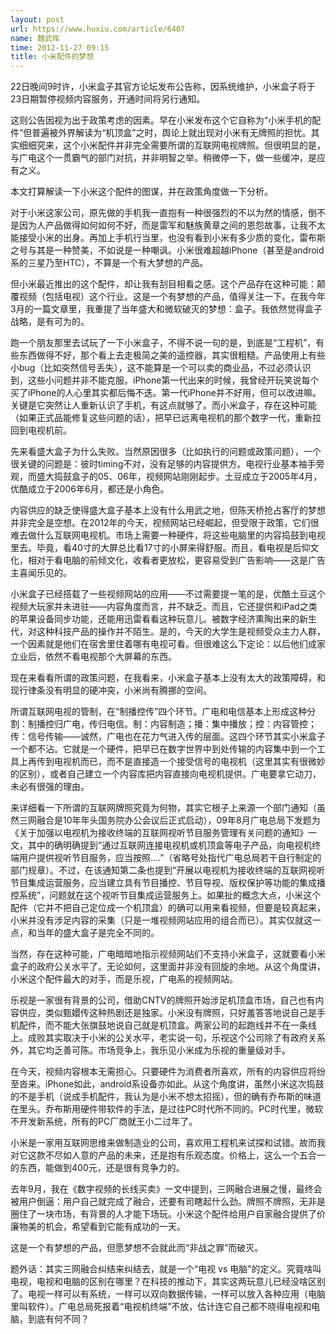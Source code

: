 ```yaml
---
layout: post
url: https://www.huxiu.com/article/6407
name: 魏武挥
time: 2012-11-27 09:15
title: 小米配件的梦想
---
```

22日晚间9时许，小米盒子其官方论坛发布公告称，因系统维护，小米盒子将于23日期暂停视频内容服务，开通时间将另行通知。

这则公告因视为出于政策考虑的因素。早在小米发布这个它自称为“小米手机的配件”但普遍被外界解读为“机顶盒”之时，舆论上就出现对小米有无牌照的担忧。其实细细究来，这个小米配件并非完全需要所谓的互联网电视牌照。但很明显的是，与广电这个一贯霸气的部门对抗，并非明智之举。稍微停一下，做一些缓冲，是应有之义。

本文打算解读一下小米这个配件的图谋，并在政策角度做一下分析。

对于小米这家公司，原先做的手机我一直抱有一种很强烈的不以为然的情感，倒不是因为人产品做得如何如何不好，而是雷军和魅族黄章之间的恩怨故事，让我不太能接受小米的出身。再加上手机行当里，也没有看到小米有多少质的变化，雷布斯之号与其是一种赞美，不如说是一种嘲讽。小米很难超越iPhone（甚至是android系的三星乃至HTC），不算是一个有大梦想的产品。

但小米最近推出的这个配件，却让我有刮目相看之感。这个产品存在这种可能：颠覆视频（包括电视）这个行业。这是一个有梦想的产品，值得关注一下。在我今年3月的一篇文章里，我重提了当年盛大和微软破灭的梦想：盒子。我依然觉得盒子战略，是有可为的。

跑一个朋友那里去试玩了一下小米盒子，不得不说一句的是，到底是“工程机”，有些东西做得不好，那个看上去走极简之美的遥控器，其实很粗糙。产品使用上有些小bug（比如突然信号丢失），这不能算是一个可以卖的商业品，不过必须认识到，这些小问题并非不能克服。iPhone第一代出来的时候，我曾经开玩笑说每个买了iPhone的人心里其实都后悔不迭。第一代iPhone并不好用，但可以改进嘛。关键是它突然让人重新认识了手机，有这点就够了。而小米盒子，存在这种可能（如果正式品能修复这些问题的话），把早已远离电视机的那个数字一代，重新拉回到电视机前。

先来看盛大盒子为什么失败。当然原因很多（比如执行的问题或政策问题），一个很关键的问题是：彼时timing不对，没有足够的内容提供方。电视行业基本袖手旁观，而盛大捣鼓盒子的05、06年，视频网站刚刚起步。土豆成立于2005年4月，优酷成立于2006年6月，都还是小角色。

内容供应的缺乏使得盛大盒子基本上没有什么用武之地，但陈天桥抢占客厅的梦想并非完全是空想。在2012年的今天，视频网站已经崛起，但受限于政策，它们很难去做什么互联网电视机。市场上需要一种硬件，将这些电脑里的内容捣鼓到电视里去。毕竟，看40寸的大屏总比看17寸的小屏来得舒服。而且，看电视是后仰文化，相对于看电脑的前倾文化，收看者更放松，更容易受到广告影响——这是广告主喜闻乐见的。

小米盒子已经搭载了一些视频网站的应用——不过需要提一笔的是，优酷土豆这个视频大玩家并未进驻——内容角度而言，并不缺乏。而且，它还提供和iPad之类的苹果设备同步功能，还能用迅雷看看这种玩意儿。被数字经济熏陶出来的新生代，对这种科技产品的操作并不陌生。是的，今天的大学生是视频受众主力人群，一个因素就是他们在宿舍里住着哪有电视可看。但很难这么下定论：以后他们成家立业后，依然不看电视那个大屏幕的东西。

现在来看看所谓的政策问题，在我看来，小米盒子基本上没有太大的政策障碍，和现行律条没有明显的硬冲突，小米尚有腾挪的空间。

所谓互联网电视的管制，在“制播控传”四个环节。广电和电信基本上形成这种分割：制播控归广电，传归电信。制：内容制造；播：集中播放；控：内容管控；传：信号传输——诚然，广电也在花力气进入传的层面。这四个环节其实小米盒子一个都不沾。它就是一个硬件，把早已在数字世界中到处传输的内容集中到一个工具上再传到电视机而已，而不是直接造一个接受信号的电视机（这里其实有很微妙的区别），或者自己建立一个内容库把内容直接向电视机提供。广电要拿它动刀，未必有很强的理由。

来详细看一下所谓的互联网牌照究竟为何物，其实它根子上来源一个部门通知（虽然三网融合是10年年头国务院办公会议后正式启动），09年8月广电总局下发题为《关于加强以电视机为接收终端的互联网视听节目服务管理有关问题的通知》一文，其中的确明确提到“通过互联网连接电视机或机顶盒等电子产品，向电视机终端用户提供视听节目服务，应当按照….”（省略号处指代广电总局若干自行制定的部门规章）。不过，在该通知第二条也提到“开展以电视机为接收终端的互联网视听节目集成运营服务，应当建立具有节目播控、节目导视、版权保护等功能的集成播控系统”，问题就在这个视听节目集成运营服务上。如果扯的概念大点，小米这个配件（它并不把自己定位成一个机顶盒）的确可以用来看视频，但要是较真起来，小米并没有涉足内容的采集（只是一堆视频网站应用的组合而已）。其实仅就这一点，和当年的盛大盒子是完全不同的。

当然，存在这种可能，广电暗暗地指示视频网站们不支持小米盒子，这就要看小米盒子的政府公关水平了。无论如何，这里面并非没有回旋的余地。从这个角度讲，小米这个配件最大的对手，而是乐视，广电系的视频网站。

乐视是一家很有背景的公司，借助CNTV的牌照开始涉足机顶盒市场，自己也有内容供应，类似甄嬛传这种热剧还是独家。小米没有牌照，只好羞答答地说自己是手机配件，而不能大张旗鼓地说自己就是机顶盒。两家公司的起跑线并不在一条线上。成败其实取决于小米的公关水平，老实说一句，乐视这个公司除了有政府关系外，其它均乏善可陈。市场竞争上，我乐见小米成为乐视的重量级对手。

在今天，视频内容根本无需担心。只要硬件为消费者所喜欢，所有的内容供应将纷至沓来。iPhone如此，android系设备亦如此。从这个角度讲，虽然小米这次捣鼓的不是手机（说成手机配件，我认为是小米不想太招摇），但的确有乔布斯的味道在里头。乔布斯用硬件带软件的手法，是过往PC时代所不同的。PC时代里，微软不开发新系统，所有的PC厂商就王小二过年了。

小米是一家用互联网思维来做制造业的公司，喜欢用工程机来试探和试错。故而我对它这款不尽如人意的产品的未来，还是抱有乐观态度。价格上，这么一个五合一的东西，能做到400元，还是很有竞争力的。

去年9月，我在《数字视频的长线买卖》一文中提到，三网融合进展之慢，最终会被用户倒逼：用户自己就完成了融合，还要有司瞎起什么劲。牌照不牌照，无非是圈住了一块市场，有背景的人才能下场玩。小米这个配件给用户自家融合提供了价廉物美的机会，希望看到它能有成功的一天。

这是一个有梦想的产品，但愿梦想不会就此而“非战之罪”而破灭。

题外话：其实三网融合纠结来纠结去，就是一个“电视 vs 电脑”的定义。究竟啥叫电视，电视和电脑的区别在哪里？在科技的推动下，其实这两玩意儿已经没啥区别了。电视一样可以有系统，一样可以双向数据传输，一样可以放入各种应用（电脑里叫软件）。广电总局死报着“电视机终端”不放，估计连它自己都不晓得电视和电脑，到底有何不同？

